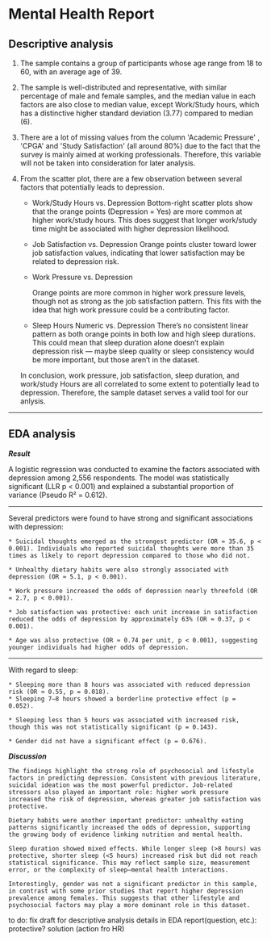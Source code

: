 # Mental Health Report

## Descriptive analysis

1. The sample contains a group of participants whose age range from 18 to 60, with an average age of 39.
2. The sample is well-distributed and representative, with similar percentage of male and female samples, and the median value in each factors are also close to median value, except Work/Study hours, which has a distinctive higher standard deviation (3.77) compared to median (6).
3. There are a lot of missing values from the column 'Academic Pressure' , 'CPGA' and 'Study Satisfaction' (all around 80%) due to the fact that the survey is mainly aimed at working professionals. Therefore, this variable will not be taken into consideration for later analysis.
4. From the scatter plot, there are a few observation between several factors that potentially leads to depression.
    * Work/Study Hours vs. Depression
        Bottom-right scatter plots show that the orange points (Depression = Yes) are more common at higher work/study hours. This does suggest that longer work/study time might be associated with higher depression likelihood.

    * Job Satisfaction vs. Depression
        Orange points cluster toward lower job satisfaction values, indicating that lower satisfaction may be related to depression risk.

    * Work Pressure vs. Depression

        Orange points are more common in higher work pressure levels, though not as strong as the job satisfaction pattern. This fits with the idea that high work pressure could be a contributing factor.

    * Sleep Hours Numeric vs. Depression
        There’s no consistent linear pattern as both orange points in both low and high sleep durations. This could mean that sleep duration alone doesn’t explain depression risk — maybe sleep quality or sleep consistency would be more important, but those aren’t in the dataset.

    In conclusion, work pressure, job satisfaction, sleep duration, and work/study Hours are all correlated to some extent to potentially lead to depression. Therefore, the sample dataset serves a valid tool for our anlysis.

---

## EDA analysis
***Result***

A logistic regression was conducted to examine the factors associated with depression among 2,556 respondents. The model was statistically significant (LLR p < 0.001) and explained a substantial proportion of variance (Pseudo R² = 0.612).

---

Several predictors were found to have strong and significant associations with depression:


    * Suicidal thoughts emerged as the strongest predictor (OR ≈ 35.6, p < 0.001). Individuals who reported suicidal thoughts were more than 35 times as likely to report depression compared to those who did not.

    * Unhealthy dietary habits were also strongly associated with depression (OR ≈ 5.1, p < 0.001).

    * Work pressure increased the odds of depression nearly threefold (OR ≈ 2.7, p < 0.001).

    * Job satisfaction was protective: each unit increase in satisfaction reduced the odds of depression by approximately 63% (OR ≈ 0.37, p < 0.001).

    * Age was also protective (OR ≈ 0.74 per unit, p < 0.001), suggesting younger individuals had higher odds of depression.
---
With regard to sleep:

    * Sleeping more than 8 hours was associated with reduced depression risk (OR ≈ 0.55, p = 0.018).
    * Sleeping 7–8 hours showed a borderline protective effect (p = 0.052).

    * Sleeping less than 5 hours was associated with increased risk, though this was not statistically significant (p = 0.143).

    * Gender did not have a significant effect (p = 0.676).

***Discussion***

    The findings highlight the strong role of psychosocial and lifestyle factors in predicting depression. Consistent with previous literature, suicidal ideation was the most powerful predictor. Job-related stressors also played an important role: higher work pressure increased the risk of depression, whereas greater job satisfaction was protective.

    Dietary habits were another important predictor: unhealthy eating patterns significantly increased the odds of depression, supporting the growing body of evidence linking nutrition and mental health.

    Sleep duration showed mixed effects. While longer sleep (>8 hours) was protective, shorter sleep (<5 hours) increased risk but did not reach statistical significance. This may reflect sample size, measurement error, or the complexity of sleep–mental health interactions.

    Interestingly, gender was not a significant predictor in this sample, in contrast with some prior studies that report higher depression prevalence among females. This suggests that other lifestyle and psychosocial factors may play a more dominant role in this dataset.

to do:
fix draft for descriptive analysis
details in EDA report(question, etc.): protective?
solution (action fro HR)